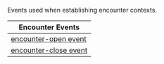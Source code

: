 Events used when establishing encounter contexts.

| **Encounter Events** |
| --- |
| [encounter-open event](3-4-1-encounter-open.html) |
| [encounter-close event](3-4-2-encounter-close.html) |
